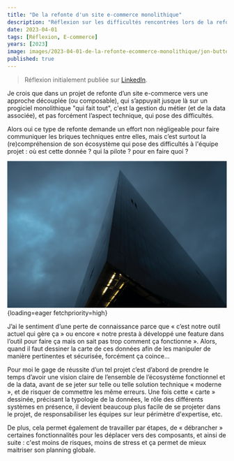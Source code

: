 ```yaml
---
title: "De la refonte d'un site e-commerce monolithique"
description: "Réflexion sur les difficultés rencontrées lors de la refonte d'un site e-commerce monolithique vers une approche découplée."
date: 2023-04-01
tags: [Réflexion, E-commerce]
years: [2023]
image: images/2023-04-01-de-la-refonte-ecommerce-monolithique/jon-butterworth-WgMDQsn36w4-unsplash.jpg
published: true
---
```

> Réflexion initialement publiée sur [LinkedIn](https://www.linkedin.com/feed/update/urn:li:activity:7047612632853340160/).

Je crois que dans un projet de refonte d’un site e-commerce vers une approche découplée (ou composable), qui s’appuyait jusque là sur un progiciel monolithique "qui fait tout", c'est la gestion du métier (et de la data associée), et pas forcément l’aspect technique, qui pose des difficultés.

Alors oui ce type de refonte demande un effort non négligeable pour faire communiquer les briques techniques entre elles, mais c’est surtout la (re)compréhension de son écosystème qui pose des difficultés à l'équipe projet : où est cette donnée ? qui la pilote ? pour en faire quoi ?
<!-- break -->

![Un très grand bâtiment avec un ciel en arrière-plan](../../assets/images/2023-04-01-de-la-refonte-ecommerce-monolithique/jon-butterworth-WgMDQsn36w4-unsplash.jpg "Photo de [Jon Butterworth](https://unsplash.com/fr/@jonjons)"){loading=eager fetchpriority=high}

J’ai le sentiment d’une perte de connaissance parce que « c’est notre outil actuel qui gère ça » ou encore « notre presta à développé une feature dans l’outil pour faire ça mais on sait pas trop comment ça fonctionne ».
Alors, quand il faut dessiner la carte de ces données afin de les manipuler de manière pertinentes et sécurisée, forcément ça coince...

Pour moi le gage de réussite d’un tel projet c’est d’abord de prendre le temps d’avoir une vision claire de l’ensemble de l’écosystème fonctionnel et de la data, avant de se jeter sur telle ou telle solution technique « moderne », et de risquer de commettre les même erreurs.
Une fois cette « carte » dessinée, précisant la typologie de la données, le rôle des différents systèmes en présence, il devient beaucoup plus facile de se projeter dans le projet, de responsabiliser les équipes sur leur périmètre d'expertise, etc.

De plus, cela permet également de travailler par étapes, de « débrancher » certaines fonctionnalités pour les déplacer vers des composants, et ainsi de suite : c'est moins de risques, moins de stress et ça permet de mieux maitriser son planning globale.
